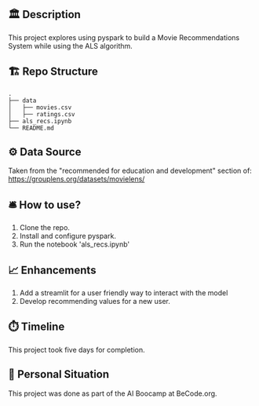 ## :classical_building: Description

This project explores using pyspark to build a Movie Recommendations System while using the ALS algorithm.


##	:building_construction: Repo Structure
```
.
├── data
│   ├── movies.csv
│   ├── ratings.csv
├── als_recs.ipynb
└── README.md
```

## 	:gear: Data Source

Taken from the "recommended for education and development" section of: 
https://grouplens.org/datasets/movielens/


## 🛎️ How to use?

1. Clone the repo.
2. Install and configure pyspark.
3. Run the notebook 'als_recs.ipynb'

## :chart_with_upwards_trend: Enhancements
1. Add a streamlit for a user friendly way to interact with the model
2. Develop recommending values for a new user.


## ⏱️ Timeline

This project took five days for completion.

## 📌 Personal Situation
This project was done as part of the AI Boocamp at BeCode.org. 


